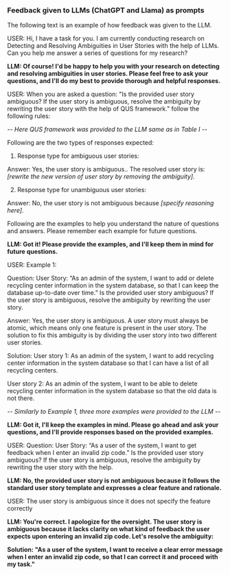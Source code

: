 ### Feedback given to LLMs (ChatGPT and Llama) as prompts
The following text is an example of how feedback was given to the LLM.

USER: Hi, I have a task for you. I am currently conducting research on Detecting and Resolving Ambiguities in User Stories with the help of LLMs. Can you help me answer a series of questions for my research? 

**LLM: Of course! I'd be happy to help you with your research on detecting and resolving ambiguities in user stories. Please feel free to ask your questions, and I'll do my best to provide thorough and helpful responses.**

USER: When you are asked a question: "Is the provided user story ambiguous? If the user story is ambiguous, resolve the ambiguity by rewriting the user story with the help of QUS framework." follow the following rules:

_-- Here QUS framework was provided to the LLM same as in Table I --_

Following are the two types of responses expected:

1. Response type for ambiguous user stories: 

Answer: Yes, the user story is ambiguous..  The resolved user story is: _[rewrite the new version of user story by removing the ambiguity]_.

2. Response type for unambiguous user stories: 

Answer: No, the user story is not ambiguous because _[specify reasoning here]_.

Following are the examples to help you understand the nature of questions and answers. Please remember each example for future questions.

**LLM: Got it! Please provide the examples, and I'll keep them in mind for future questions.**

USER: Example 1:

Question: User Story: “As an admin of the system, I want to add or delete recycling center information in the system database, so that I can keep the database up-to-date over time.” Is the provided user story ambiguous? If the user story is ambiguous, resolve the ambiguity by rewriting the user story.

Answer: Yes, the user story is ambiguous. A user story must always be atomic, which means only one feature is present in the user story. The solution to fix this ambiguity is by dividing the user story into two different user stories.

Solution: User story 1: As an admin of the system, I want to add recycling center information in the system database so that I can have a list of all recycling centers.

User story 2: As an admin of the system, I want to be able to delete recycling center information in the system database so that the old data is not there.

_-- Similarly to Example 1, three more examples were provided to the LLM --_


**LLM: Got it, I'll keep the examples in mind. Please go ahead and ask your questions, and I'll provide responses based on the provided examples.**

USER: Question: User Story: “As a user of the system, I want to get feedback when I enter an invalid zip code.” Is the provided user story ambiguous? If the user story is ambiguous, resolve the ambiguity by rewriting the user story with the help.

**LLM: No, the provided user story is not ambiguous because it follows the standard user story template and expresses a clear feature and rationale.**

USER: The user story is ambiguous since it does not specify the feature correctly

**LLM: You're correct. I apologize for the oversight. The user story is ambiguous because it lacks clarity on what kind of feedback the user expects upon entering an invalid zip code. Let's resolve the ambiguity:**

**Solution: "As a user of the system, I want to receive a clear error message when I enter an invalid zip code, so that I can correct it and proceed with my task."** 
